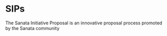 # SIPs
The Sanata Initiative Proposal is an innovative proposal process promoted by the Sanata community
